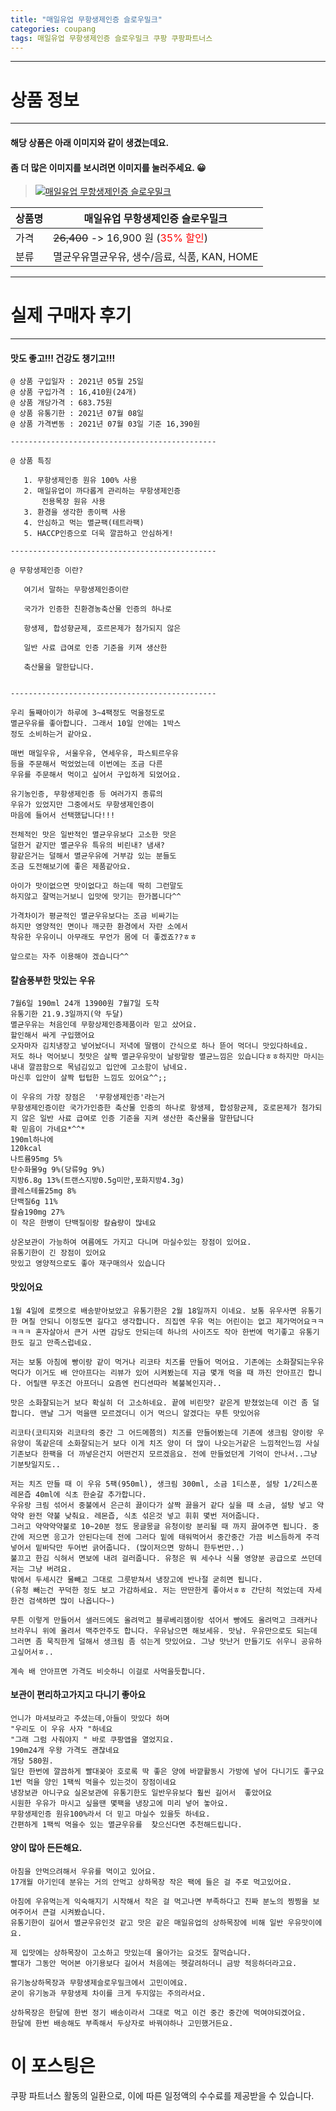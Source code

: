```yaml
---
title: "매일유업 무항생제인증 슬로우밀크"
categories: coupang
tags: 매일유업 무항생제인증 슬로우밀크 쿠팡 쿠팡파트너스
---
```

---

# 상품 정보

---

#### 해당 상품은 아래 이미지와 같이 생겼는데요. 
#### 좀 더 많은 이미지를 보시려면 이미지를 눌러주세요. 😀
> [![매일유업 무항생제인증 슬로우밀크](https://static.coupangcdn.com/image/retail/images/2020/08/11/14/4/e065188c-1dff-44e0-a42f-abb8e6db814e.jpg)](https://link.coupang.com/re/AFFSDP?lptag=AF4416228&subid=AF4416228&pageKey=1950304888&itemId=3312955527&vendorItemId=71299847534&traceid=V0-143-2b619133489e4112)

상품명 | 매일유업 무항생제인증 슬로우밀크
-------|-------
가격 | ~~26,400~~ -> 16,900 원 (<span style="color:red">35% 할인</span>)
분류 | 멸균우유멸균우유, 생수/음료, 식품, KAN, HOME

---

# 실제 구매자 후기

---


####    맛도 좋고!!! 건강도 챙기고!!!
    @ 상품 구입일자 : 2021년 05월 25일
    @ 상품 구입가격 : 16,410원(24개)
    @ 상품 개당가격 : 683.75원
    @ 상품 유통기한 : 2021년 07월 08일
    @ 상품 가격변동 : 2021년 07월 03일 기준 16,390원
    
    ----------------------------------------------
    
    @ 상품 특징
    
       1. 무항생제인증 원유 100% 사용
       2. 매일유업이 까다롭게 관리하는 무항생제인증
           전용목장 원유 사용
       3. 환경을 생각한 종이팩 사용
       4. 안심하고 먹는 멸균팩(테트라팩)
       5. HACCP인증으로 더욱 깔끔하고 안심하게!
    
    ----------------------------------------------
    
    @ 무항생제인증 이란?
    
       여기서 말하는 무항생제인증이란
    
       국가가 인증한 친환경농축산물 인증의 하나로
    
       항생제, 합성향균제, 호르몬제가 첨가되지 않은
    
       일반 사료 급여로 인증 기준을 키져 생산한 
    
       축산물을 말한답니다.
    
    
    ----------------------------------------------
    
    우리 둘째아이가 하루에 3~4팩정도 먹을정도로 
    멸균우유를 좋아합니다. 그래서 10일 안에는 1박스 
    정도 소비하는거 같아요.
    
    매번 매일우유, 서울우유, 연세우유, 파스퇴르우유 
    등을 주문해서 먹었었는데 이번에는 조금 다른 
    우유를 주문해서 먹이고 싶어서 구입하게 되었어요.
    
    유기농인증, 무항생제인증 등 여러가지 종류의 
    우유가 있었지만 그중에서도 무항생제인증이 
    마음에 들어서 선택했답니다!!!
    
    전체적인 맛은 일반적인 멸균우유보다 고소한 맛은 
    덜한거 같지만 멸균우유 특유의 비린내? 냄새? 
    향같은거는 덜해서 멸균우유에 거부감 있는 분들도 
    조금 도전해보기에 좋은 제품같아요.
    
    아이가 맛이없으면 맛이없다고 하는데 딱히 그런말도 
    하지않고 잘먹는거보니 입맛에 맛기는 한가봅니다^^
    
    가격차이가 평균적인 멸균우유보다는 조금 비싸기는 
    하지만 영양적인 면이나 깨긋한 환경에서 자란 소에서 
    착유한 우유이니 아무래도 무언가 몸에 더 좋겠죠??ㅎㅎ
    
    앞으로는 자주 이용해야 겠습니다^^

####    칼슘풍부한 맛있는 우유
    7월6일 190ml 24개 13900원 7월7일 도착
    유통기한 21.9.3일까지(약 두달)
    멸균우유는 처음인데 무항상제인증제품이라 믿고 샀어요.
    할인해서 싸게 구입했어요
    오자마자 김치냉장고 넣어놨더니 저녁에 딸램이 간식으로 하나 뜯어 먹더니 맛있다하네요.
    저도 하나 먹어보니 첫맛은 살짝 멸균우유맛이 날랑말랑 멸균느낌은 있습니다ㅎㅎ하지만 마시는내내 깔끔함으로 목넘김있고 입안에 고소함이 남네요.
    마신후 입안이 살짝 텁텁한 느낌도 있어요^^;;
    
    이 우유의 가장 장점은  '무항생제인증'라는거
    무항생제인증이란 국가가인증한 축산물 인증의 하나로 항생제, 합성항균제, 호로몬제가 첨가되지 않은 일반 사료 급여로 인증 기준을 지켜 생산한 축산물을 말한답니다
    확 믿음이 가네요*^^*
    190ml하나에 
    120kcal
    나트륨95mg 5%
    탄수화물9g 9%(당류9g 9%)
    지방6.8g 13%(트랜스지방0.5g미만,포화지방4.3g)
    콜레스테롤25mg 8%
    단백질6g 11%
    칼슘190mg 27%
    이 작은 한병이 단백질이랑 칼슘량이 많네요
    
    상온보관이 가능하여 여름에도 가지고 다니며 마실수있는 장점이 있어요.
    유통기한이 긴 장점이 있어요
    맛있고 영양적으로도 좋아 재구매의사 있습니다

####    맛있어요
    1월 4일에 로켓으로 배송받아보았고 유통기한은 2월 18일까지 이네요. 보통 유우사면 유통기한 며칠 안되니 이정도면 길다고 생각합니다. 즤집엔 우유 먹는 어린이는 없고 제가먹어요ㅋㅋㅋㅋㅋ 혼자살아서 큰거 사면 감당도 안되는데 하나의 사이즈도 작아 한번에 먹기좋고 유통기한도 길고 만족스럽네요.
    
    저는 보통 아침에 빵이랑 같이 먹거나 리코타 치즈를 만들어 먹어요. 기존에는 소화잘되는우유 먹다가 이거도 배 안아프다는 리뷰가 있어 시켜봤는데 지금 몇개 먹을 때 까진 안아프긴 합니다. 어릴땐 무조건 아프더니 요즘엔 컨디션따라 복불복인지라..
    
    맛은 소화잘되는거 보다 확실히 더 고소하네요. 끝에 비린맛? 같은게 받쳤었는데 이건 좀 덜합니다. 맨날 그거 먹을땐 모르겠더니 이거 먹으니 알겠다는 무튼 맛있어유
    
    리코타(코티지와 리코타의 중간 그 어드메쯤의) 치즈를 만들어봤는데 기존에 생크림 양이랑 우유양이 똑같은데 소화잘되는거 보다 이게 치즈 양이 더 많이 나오는거같은 느낌적인느낌 사실 기존보다 한팩을 더 까넣은건지 어떤건지 모르겠음요. 전에 만들었던게 기억이 안나서..그냥 기분탓일지도..
    
    저는 치즈 만들 때 이 우유 5팩(950ml), 생크림 300ml, 소금 1티스푼, 설탕 1/2티스푼 레몬즙 40ml에 식초 한숟갈 추가합니다.
    우유랑 크림 섞어서 중불에서 은근히 끓이다가 살짝 끓을거 같다 싶을 때 소금, 설탕 넣고 약약약 완전 약불 낮춰요. 레몬즙, 식초 섞은것 넣고 휘휘 몇번 저어줍니다.
    그러고 약약약약불로 10~20분 정도 몽글몽글 유청이랑 분리될 때 까지 끓여주면 됩니다. 중간에 저으면 응고가 안된다는데 전에 그러다 밑에 태워먹어서 중간중간 가끔 비스듬하게 주걱 넣어서 밑바닥만 두어번 긁어줍니다. (많이저으면 망하니 한두번만..)
    불끄고 한김 식혀서 면보에 내려 걸러줍니다. 유청은 뭐 세수나 식물 영양분 공급으로 쓰던데 저는 그냥 버려요.
    밖에서 두세시간 물빼고 그대로 그릇받쳐서 냉장고에 반나절 굳히면 됩니다.
    (유청 빼는건 꾸덕한 정도 보고 가감하세요. 저는 딴딴한게 좋아서ㅎㅎ 간단히 적었는데 자세한건 검색하면 많이 나옵니다~)
    
    무튼 이렇게 만들어서 샐러드에도 올려먹고 블루베리잼이랑 섞어서 빵에도 올려먹고 크래커나 브라우니 위에 올려서 맥주안주도 합니다. 우유남으면 해보세유. 맛남. 우유만으로도 되는데 그러면 좀 묵직한게 덜해서 생크림 좀 섞는게 맛있어요. 그냥 맛난거 만들기도 쉬우니 공유하고싶어서ㅎ..
    
    계속 배 안아프면 가격도 비슷하니 이걸로 사먹을듯합니다.

####    보관이 편리하고가지고 다니기 좋아요
    언니가 마셔보라고 주셨는데,아들이 맛있다 하며
    "우리도 이 우유 사자 "하네요
    "그래 그럼 사줘야지 " 바로 쿠팡앱을 열었지요.
    190m24개 우왕 가격도 괜찮네요 
    개당 580원.
    일단 한번에 깔끔하게 빨대꽂아 호로록 딱 좋은 양에 바깥활동시 가방에 넣어 다니기도 좋구요
    1번 먹을 양인 1팩씩 먹을수 있는것이 장점이네요
    냉장보관 아니구요 실온보관에 유통기한도 일반우유보다 훨씬 길어서  좋았어요
    시원한 우유가 마시고 싶을땐 몇팩을 냉장고에 미리 넣어 놓아요.
    무항생제인증 원유100%라서 더 믿고 마실수 있을듯 하네요.
    간편하게 1팩씩 먹을수 있는 멸균우유를  찾으신다면 추천해드립니다.

####    양이 많아 든든해요.
    아침을 안먹으려해서 우유를 먹이고 있어요.
    17개월 아기인데 분유는 거의 안먹고 상하목장 작은 팩에 들은 걸 주로 먹고있어요.
    
    아침에 우유먹는게 익숙해지기 시작해서 작은 걸 먹고나면 부족하다고 진짜 분노의 찡찡을 보여주어서 큰걸 시켜봤습니다.
    유통기한이 길어서 멸균우유인것 같고 맛은 같은 매일유업의 상하목장에 비해 일반 우유맛이에요.
    
    제 입맛에는 상하목장이 고소하고 맛있는데 울아가는 요것도 잘먹습니다.
    빨대가 그동안 먹어본 아기용보다 길어서 처음에는 헷갈려하더니 금방 적응하더라고요.
    
    유기농상하목장과 무항생제슬로우밀크에서 고민이에요.
    굳이 유기농과 무항생제 차이를 크게 두지않는 주의라서요.
    
    상하목장은 한달에 한번 정기 배송이라서 그대로 먹고 이건 중간 중간에 먹여야되겠어요.
    한달에 한번 배송해도 부족해서 두상자로 바꿔야하나 고민했거든요.



# 이 포스팅은
쿠팡 파트너스 활동의 일환으로, 이에 따른 일정액의 수수료를 제공받을 수 있습니다.